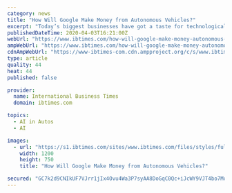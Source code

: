 ```yaml
---
category: news
title: "How Will Google Make Money from Autonomous Vehicles?"
excerpt: "Today’s biggest businesses have got a taste for technological endeavour. Amazon is pioneering checkout-free, line-free grocery stores with Amazon Go. Virgin plans to take “space tourists” for a spin about the stars with Virgin Galactic."
publishedDateTime: 2020-04-03T16:21:00Z
webUrl: "https://www.ibtimes.com/how-will-google-make-money-autonomous-vehicles-2952279"
ampWebUrl: "https://www.ibtimes.com/how-will-google-make-money-autonomous-vehicles-2952279?amp=1"
cdnAmpWebUrl: "https://www-ibtimes-com.cdn.ampproject.org/c/s/www.ibtimes.com/how-will-google-make-money-autonomous-vehicles-2952279?amp=1"
type: article
quality: 44
heat: 44
published: false

provider:
  name: International Business Times
  domain: ibtimes.com

topics:
  - AI in Autos
  - AI

images:
  - url: "https://s1.ibtimes.com/sites/www.ibtimes.com/files/styles/full/public/2020/04/03/google-765171280.png"
    width: 1200
    height: 750
    title: "How Will Google Make Money from Autonomous Vehicles?"

secured: "GC7k2d9CNIkUF7VJrr1jIx4Ovu4Wa3P7syAA8DoGqC0Qc+iJcWY9VJT4bo7MobS3DlSWqEtwq4Vz3GRBQD+7oTSLjZJUIqHiwS1TY2c+PkaOS459lnW2xPDY+HtO/jks/4hfpw5/hlbB3qLeREtzgXpqfPUtAnaRHf6I9QwiWVzN0fldg4qkk8pOfBvoY+JhvwHblAC+lEXutVqnaCUQoKDm1FLdsLyrRVxx3oPauLSxRUN07RM5W3ZgTWjqcDbnmrSdp2Inrsunu5BwGuotpMzJMUYaCOIV01OEXZN+WE8n96RklWdGcI/84HCBumjA;wpEzEk1Yu3Go7njsjOaYyg=="
---
```


